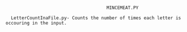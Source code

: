                                           MINCEMEAT.PY
                                          
      LetterCountInaFile.py- Counts the number of times each letter is occouring in the input.                                     
